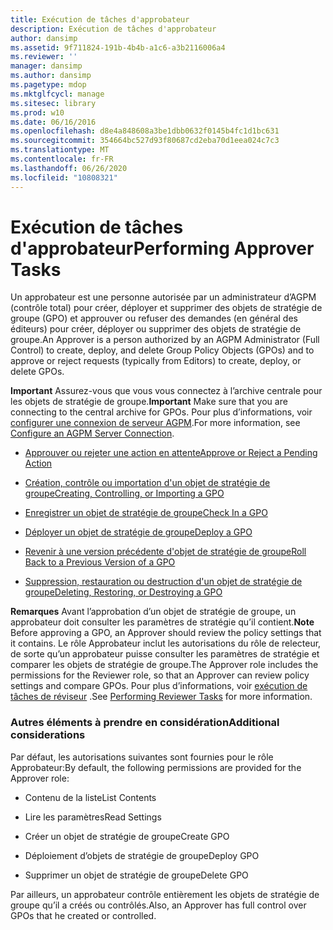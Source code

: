 ```yaml
---
title: Exécution de tâches d'approbateur
description: Exécution de tâches d'approbateur
author: dansimp
ms.assetid: 9f711824-191b-4b4b-a1c6-a3b2116006a4
ms.reviewer: ''
manager: dansimp
ms.author: dansimp
ms.pagetype: mdop
ms.mktglfcycl: manage
ms.sitesec: library
ms.prod: w10
ms.date: 06/16/2016
ms.openlocfilehash: d8e4a848608a3be1dbb0632f0145b4fc1d1bc631
ms.sourcegitcommit: 354664bc527d93f80687cd2eba70d1eea024c7c3
ms.translationtype: MT
ms.contentlocale: fr-FR
ms.lasthandoff: 06/26/2020
ms.locfileid: "10808321"
---
```

# <span data-ttu-id="3eaf6-103">Exécution de tâches d'approbateur</span><span class="sxs-lookup"><span data-stu-id="3eaf6-103">Performing Approver Tasks</span></span>


<span data-ttu-id="3eaf6-104">Un approbateur est une personne autorisée par un administrateur d’AGPM (contrôle total) pour créer, déployer et supprimer des objets de stratégie de groupe (GPO) et approuver ou refuser des demandes (en général des éditeurs) pour créer, déployer ou supprimer des objets de stratégie de groupe.</span><span class="sxs-lookup"><span data-stu-id="3eaf6-104">An Approver is a person authorized by an AGPM Administrator (Full Control) to create, deploy, and delete Group Policy Objects (GPOs) and to approve or reject requests (typically from Editors) to create, deploy, or delete GPOs.</span></span>

<span data-ttu-id="3eaf6-105">**Important**  Assurez-vous que vous vous connectez à l’archive centrale pour les objets de stratégie de groupe.</span><span class="sxs-lookup"><span data-stu-id="3eaf6-105">**Important** Make sure that you are connecting to the central archive for GPOs.</span></span> <span data-ttu-id="3eaf6-106">Pour plus d’informations, voir [configurer une connexion de serveur AGPM](configure-an-agpm-server-connection-reviewer-agpm30ops.md).</span><span class="sxs-lookup"><span data-stu-id="3eaf6-106">For more information, see [Configure an AGPM Server Connection](configure-an-agpm-server-connection-reviewer-agpm30ops.md).</span></span>

 

-   [<span data-ttu-id="3eaf6-107">Approuver ou rejeter une action en attente</span><span class="sxs-lookup"><span data-stu-id="3eaf6-107">Approve or Reject a Pending Action</span></span>](approve-or-reject-a-pending-action-agpm30ops.md)

-   [<span data-ttu-id="3eaf6-108">Création, contrôle ou importation d'un objet de stratégie de groupe</span><span class="sxs-lookup"><span data-stu-id="3eaf6-108">Creating, Controlling, or Importing a GPO</span></span>](creating-controlling-or-importing-a-gpo-editor-agpm30ops.md)

-   [<span data-ttu-id="3eaf6-109">Enregistrer un objet de stratégie de groupe</span><span class="sxs-lookup"><span data-stu-id="3eaf6-109">Check In a GPO</span></span>](check-in-a-gpo-agpm30ops.md)

-   [<span data-ttu-id="3eaf6-110">Déployer un objet de stratégie de groupe</span><span class="sxs-lookup"><span data-stu-id="3eaf6-110">Deploy a GPO</span></span>](deploy-a-gpo-agpm30ops.md)

-   [<span data-ttu-id="3eaf6-111">Revenir à une version précédente d'objet de stratégie de groupe</span><span class="sxs-lookup"><span data-stu-id="3eaf6-111">Roll Back to a Previous Version of a GPO</span></span>](roll-back-to-a-previous-version-of-a-gpo-agpm30ops.md)

-   [<span data-ttu-id="3eaf6-112">Suppression, restauration ou destruction d'un objet de stratégie de groupe</span><span class="sxs-lookup"><span data-stu-id="3eaf6-112">Deleting, Restoring, or Destroying a GPO</span></span>](deleting-restoring-or-destroying-a-gpo-agpm30ops.md)

<span data-ttu-id="3eaf6-113">**Remarques**  Avant l’approbation d’un objet de stratégie de groupe, un approbateur doit consulter les paramètres de stratégie qu’il contient.</span><span class="sxs-lookup"><span data-stu-id="3eaf6-113">**Note** Before approving a GPO, an Approver should review the policy settings that it contains.</span></span> <span data-ttu-id="3eaf6-114">Le rôle Approbateur inclut les autorisations du rôle de relecteur, de sorte qu’un approbateur puisse consulter les paramètres de stratégie et comparer les objets de stratégie de groupe.</span><span class="sxs-lookup"><span data-stu-id="3eaf6-114">The Approver role includes the permissions for the Reviewer role, so that an Approver can review policy settings and compare GPOs.</span></span> <span data-ttu-id="3eaf6-115">Pour plus d’informations, voir [exécution de tâches de réviseur](performing-reviewer-tasks-agpm30ops.md) .</span><span class="sxs-lookup"><span data-stu-id="3eaf6-115">See [Performing Reviewer Tasks](performing-reviewer-tasks-agpm30ops.md) for more information.</span></span>

 

### <span data-ttu-id="3eaf6-116">Autres éléments à prendre en considération</span><span class="sxs-lookup"><span data-stu-id="3eaf6-116">Additional considerations</span></span>

<span data-ttu-id="3eaf6-117">Par défaut, les autorisations suivantes sont fournies pour le rôle Approbateur:</span><span class="sxs-lookup"><span data-stu-id="3eaf6-117">By default, the following permissions are provided for the Approver role:</span></span>

-   <span data-ttu-id="3eaf6-118">Contenu de la liste</span><span class="sxs-lookup"><span data-stu-id="3eaf6-118">List Contents</span></span>

-   <span data-ttu-id="3eaf6-119">Lire les paramètres</span><span class="sxs-lookup"><span data-stu-id="3eaf6-119">Read Settings</span></span>

-   <span data-ttu-id="3eaf6-120">Créer un objet de stratégie de groupe</span><span class="sxs-lookup"><span data-stu-id="3eaf6-120">Create GPO</span></span>

-   <span data-ttu-id="3eaf6-121">Déploiement d’objets de stratégie de groupe</span><span class="sxs-lookup"><span data-stu-id="3eaf6-121">Deploy GPO</span></span>

-   <span data-ttu-id="3eaf6-122">Supprimer un objet de stratégie de groupe</span><span class="sxs-lookup"><span data-stu-id="3eaf6-122">Delete GPO</span></span>

<span data-ttu-id="3eaf6-123">Par ailleurs, un approbateur contrôle entièrement les objets de stratégie de groupe qu’il a créés ou contrôlés.</span><span class="sxs-lookup"><span data-stu-id="3eaf6-123">Also, an Approver has full control over GPOs that he created or controlled.</span></span>

 

 






